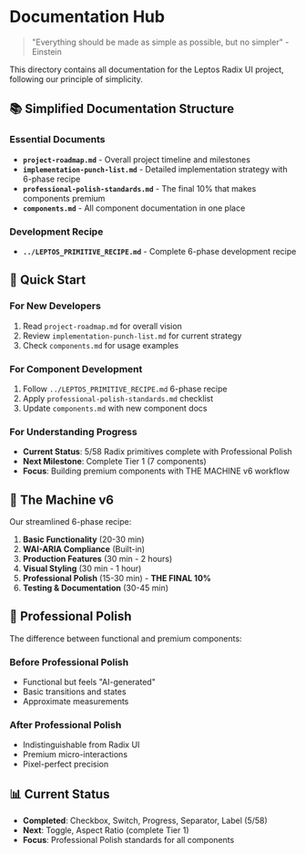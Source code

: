 # Documentation Hub

> "Everything should be made as simple as possible, but no simpler" - Einstein

This directory contains all documentation for the Leptos Radix UI project, following our principle of simplicity.

## 📚 **Simplified Documentation Structure**

### **Essential Documents**
- **`project-roadmap.md`** - Overall project timeline and milestones
- **`implementation-punch-list.md`** - Detailed implementation strategy with 6-phase recipe
- **`professional-polish-standards.md`** - The final 10% that makes components premium
- **`components.md`** - All component documentation in one place

### **Development Recipe**
- **`../LEPTOS_PRIMITIVE_RECIPE.md`** - Complete 6-phase development recipe

## 🎯 **Quick Start**

### **For New Developers**
1. Read `project-roadmap.md` for overall vision
2. Review `implementation-punch-list.md` for current strategy
3. Check `components.md` for usage examples

### **For Component Development**
1. Follow `../LEPTOS_PRIMITIVE_RECIPE.md` 6-phase recipe
2. Apply `professional-polish-standards.md` checklist
3. Update `components.md` with new component docs

### **For Understanding Progress**
- **Current Status**: 5/58 Radix primitives complete with Professional Polish
- **Next Milestone**: Complete Tier 1 (7 components)
- **Focus**: Building premium components with THE MACHINE v6 workflow

## 🚀 **The Machine v6**

Our streamlined 6-phase recipe:
1. **Basic Functionality** (20-30 min)
2. **WAI-ARIA Compliance** (Built-in)
3. **Production Features** (30 min - 2 hours)
4. **Visual Styling** (30 min - 1 hour)
5. **Professional Polish** (15-30 min) - **THE FINAL 10%**
6. **Testing & Documentation** (30-45 min)

## 🎯 **Professional Polish**

The difference between functional and premium components:

### **Before Professional Polish**
- Functional but feels "AI-generated"
- Basic transitions and states
- Approximate measurements

### **After Professional Polish**
- Indistinguishable from Radix UI
- Premium micro-interactions
- Pixel-perfect precision

## 📊 **Current Status**

- **Completed**: Checkbox, Switch, Progress, Separator, Label (5/58)
- **Next**: Toggle, Aspect Ratio (complete Tier 1)
- **Focus**: Professional Polish standards for all components
